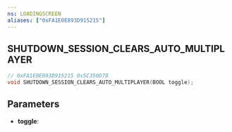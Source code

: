 ```yaml
---
ns: LOADINGSCREEN
aliases: ["0xFA1E0E893D915215"]
---
```

## SHUTDOWN_SESSION_CLEARS_AUTO_MULTIPLAYER

```c
// 0xFA1E0E893D915215 0x5C350D78
void SHUTDOWN_SESSION_CLEARS_AUTO_MULTIPLAYER(BOOL toggle);
```


## Parameters
* **toggle**: 

